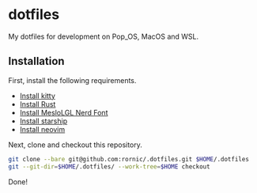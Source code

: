# dotfiles

My dotfiles for development on Pop_OS, MacOS and WSL.

## Installation

First, install the following requirements.

- [Install kitty](https://sw.kovidgoyal.net/kitty/binary/)
- [Install Rust](https://www.rust-lang.org/tools/install)
- [Install MesloLGL Nerd Font](https://www.nerdfonts.com/font-downloads)
- [Install starship](https://starship.rs/guide/#%F0%9F%9A%80-installation)
- [Install neovim](https://github.com/neovim/neovim/wiki/Installing-Neovim)

Next, clone and checkout this repository.

```bash
git clone --bare git@github.com:rornic/.dotfiles.git $HOME/.dotfiles
git --git-dir=$HOME/.dotfiles/ --work-tree=$HOME checkout
```

Done!
